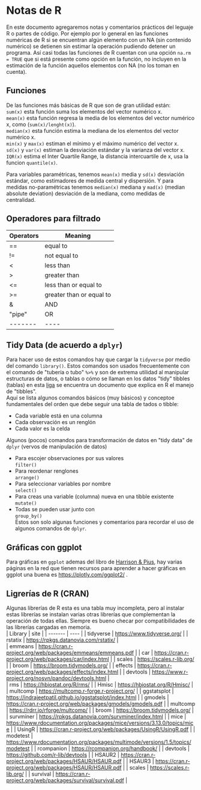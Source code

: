 # Notas de R  

En este documento agregaremos notas y comentarios prácticos del leguaje R o partes de código. Por ejemplo por lo general en las funciones numéricas de R si se encuentran algún elemento con un NA (sin contenido numérico) se detienen sin estimar la operación pudiendo detener un programa. Así casi todas las funciones de R cuentan con una opción `na.rm = TRUE` que si está presente como opción en la función, no incluyen en la estimación de la función aquellos elementos con NA (no los toman en cuenta).  

## Funciones  
De las funciones más básicas de R que son de gran utilidad están:  
`sum(x)` esta función suma los elementos del vector numérico x.  
`mean(x)` esta función regresa la media de los elementos del vector numérico x, como (`sum(x)/lenght(x)`).  
`median(x)` esta función estima la mediana de los elementos del vector numérico x.  
`min(x)` y `max(x)` estiman el mínimo y el máximo numérico del vector x.  
`sd(x)` y `var(x)` estiman la desviación estándar y la varianza del vector x.  
`IQR(x)` estima el Inter Quartile Range, la distancia intercuartile de x, usa la funcion `quantile(x)`.  

Para variables paramétricas, tenemos `mean(x)` media y `sd(x)` desviación estándar, como estimadores de medida central y dispersión. Y para medidas no-paramétricas tenemos `median(x)` mediana y `mad(x)` (median absolute deviation) desviación de la mediana, como medidas de centralidad.  

## Operadores para filtrado  

| Operators | Meaning |  
| --------- | ------- |  
|  ==  |  equal to  |  
|  !=  |  not equal to  |  
|  <  | less than  |  
|  >  |  greater than  |  
|  <=  |  less than or equal to  |
|  >=  |  greater than or equal to  |
|  &  |  AND  |  
|  "pipe" |  OR  |  
| ------- | ---- |  

## Tidy Data (de acuerdo a `dplyr`)  
Para hacer uso de estos comandos hay que cargar la `tidyverse` por medio del comando `library()`. Estos comandos son usados frecuentemente con el comando de "tubería o tubo" `%>%` y son de extrema utilidad al manipular estructuras de datos, o tablas o cómo se llaman en los datos "tidy" tibbles (tablas) en esta [liga](https://es.r4ds.hadley.nz/tibbles.html) se encuentra un documento que explica en R el manejo de "tibbles".  
Aquí se lista algunos comandos básicos (muy básicos) y conceptoe fundamentales del orden que debe seguir una tabla de tados o tibble:  
- Cada variable está en una columna  
- Cada observación es un renglón  
- Cada valor es la celda  
  
  
Algunos (pocos) comandos para transformación de datos en "tidy data" de `dplyr` (vervos de manipulación de datos)    
- Para escojer observaciones por sus valores  
 `filter()`  
- Para reordenar renglones  
 `arrange()`  
- Para seleccionar variables por nombre  
 `select()`  
- Para creas una variable (columna) nueva en una tibble existente  
 `mutate()`  
- Todas se pueden usar junto con  
 `group_by()`  
Estos son solo algunas funciones y comentarios para recordar el uso de algunos comandos de `dplyr`.  
 
## Gráficas con ggplot  
 Para gráficas en `ggplot` ademas del libro de [Harrison & Pius](https://argoshare.is.ed.ac.uk/healthyr_book/), hay varias páginas en la red que tienen recursos para aprender a hacer gráficas en ggplot una buena es https://plotly.com/ggplot2/ .  


## Ligrerías de R (CRAN)  
Algunas librerías de R esta es una tabla muy incompleta, pero al instalar estas librerías se instalan varias otras librerías que complementan la operación de todas ellas. Siempre es bueno checar por compatibilidades de las librerías cargadas en memoria.  
| Library | site |
| ------- | ---- |
| tidyverse | https://www.tidyverse.org/ | 
| rstatix | https://rpkgs.datanovia.com/rstatix/ |   
| emmeans | https://cran.r-project.org/web/packages/emmeans/emmeans.pdf |
| car | https://cran.r-project.org/web/packages/car/index.html |
| scales | https://scales.r-lib.org/ |
| broom | https://broom.tidymodels.org/ |
| effects | https://cran.r-project.org/web/packages/effects/index.html  |
| devtools | https://www.r-project.org/nosvn/pandoc/devtools.html |  
| rms | https://hbiostat.org/R/rms/ |
| Hmisc | https://hbiostat.org/R/Hmisc/ | 
| multcomp | https://multcomp.r-forge.r-project.org/  |
| ggstatsplot | https://indrajeetpatil.github.io/ggstatsplot/index.html  |
| gmodels | https://cran.r-project.org/web/packages/gmodels/gmodels.pdf |
| multcomp | https://rdrr.io/rforge/multcomp/ |
| broom | https://broom.tidymodels.org/  |
| survminer | https://rpkgs.datanovia.com/survminer/index.html |
| mice | https://www.rdocumentation.org/packages/mice/versions/3.13.0/topics/mice |
| UsingR | https://cran.r-project.org/web/packages/UsingR/UsingR.pdf |
| modetest | https://www.rdocumentation.org/packages/multimode/versions/1.5/topics/modetest |
| rcompanion | https://rcompanion.org/handbook/ |
| devtools | https://github.com/r-lib/devtools |
| HSAUR2 | https://cran.r-project.org/web/packages/HSAUR/HSAUR.pdf |
| HSAUR3 | https://cran.r-project.org/web/packages/HSAUR/HSAUR.pdf |
| scales | https://scales.r-lib.org/ |
| survival | https://cran.r-project.org/web/packages/survival/survival.pdf |
